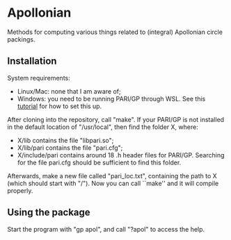 # Apollonian
Methods for computing various things related to (integral) Apollonian circle packings.

## Installation
System requirements:
* Linux/Mac: none that I am aware of;
* Windows: you need to be running PARI/GP through WSL. See this [tutorial](https://pari.math.u-bordeaux.fr/PDF/PARIwithWindows.pdf) for how to set this up.

After cloning into the repository, call "make". If your PARI/GP is not installed in the default location of "/usr/local", then find the folder X, where:
* X/lib contains the file "libpari.so";
* X/lib/pari contains the file "pari.cfg";
* X/include/pari contains around 18 .h header files for PARI/GP.
Searching for the file pari.cfg should be sufficient to find this folder.

Afterwards, make a new file called "pari_loc.txt", containing the path to X (which should start with "/"). Now you can call ``make'' and it will compile properly.

## Using the package
Start the program with "gp apol", and call "?apol" to access the help.
